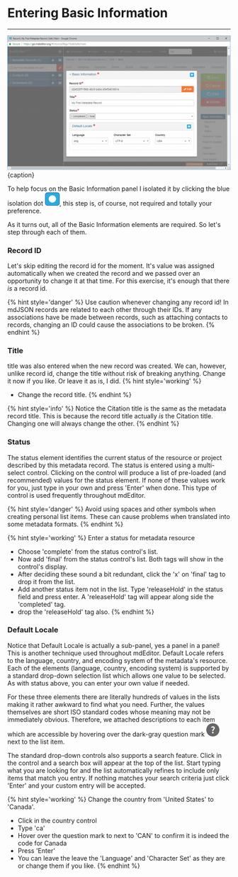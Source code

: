 # Entering Basic Information
---

![Editing Window - Main - Basic Information](/assets/get-started/edit-window-main-basic.png){caption}

To help focus on the <span class="md-panel">Basic Information</span> panel I isolated it by clicking the blue isolation dot ![](/assets/bullets/isolation-dot.png), this step is, of course, not required and totally your preference. 

As it turns out, all of the <span class="md-panel">Basic Information</span> elements are required.  So let's step through each of them. 

### Record ID <i class="fa fa-asterisk required" title="Required"> </i>

Let's skip editing the <span class="md-element">record id</span> for the moment.  It's value was assigned automatically when we created the record and we passed over an opportunity to change it at that time.  For this exercise, it's enough that there *is* a <span class="md-element">record id</span>.

{% hint style='danger' %}
  Use caution whenever changing any <span class="md-element">record id</span>!  In mdJSON records are related to each other through their IDs.  If any associations have be made between records, such as attaching contacts to records, changing an ID could cause the associations to be broken.
{% endhint %}

### Title <i class="fa fa-asterisk required" title="Required"> </i>

<span class="md-element">title</span> was also entered when the new record was created.  We can, however, unlike <span class="md-element">record id</span>, change the <span class="md-element">title</span> without risk of breaking anything.  Change it now if you like.  Or leave it as is, I did. 
{% hint style='working' %}
   * Change the record title.
{% endhint %}

{% hint style='info' %}
  Notice the <span class="md-panel">Citation</span> <span class="md-element">title</span> is the same as the metadata record <span class="md-element">title</span>.  This is because the record title actually *is* the <span class="md-panel">Citation</span> <span class="md-element">title</span>. Changing one will always change the other.
{% endhint %}

### Status <i class="fa fa-asterisk required" title="Required"> </i>

The <span class="md-element">status</span> element identifies the current status of the resource or project described by this metadata record.  The status is entered using a multi-select control.  Clicking on the control will produce a list of pre-loaded (and recommended) values for the <span class="md-element">status</span> element.  If none of these values work for you, just type in your own and press 'Enter' when done.  This type of control is used frequently throughout mdEditor.

{% hint style='danger' %}
  Avoid using spaces and other symbols when creating personal list items.  These can cause problems when translated into some metadata formats.
{% endhint %}

{% hint style='working' %}
  Enter a status for metadata resource
  * Choose 'complete' from the <span class="md-element">status</span> control's list. 
  * Now add 'final' from the <span class="md-element">status</span> control's list.  Both tags will show in the control's display.
  * After deciding these sound a bit redundant, click the 'x' on 'final' tag to drop it from the list. 
  * Add another status item not in the list.  Type 'releaseHold' in the status field and press enter.  A 'releaseHold' tag will appear along side the 'completed' tag.
  * drop the 'releaseHold' tag also.
{% endhint %}

### Default Locale <i class="fa fa-asterisk required" title="Required"> </i>

Notice that <span class="md-panel">Default Locale</span> is actually a sub-panel, yes a panel in a panel!  This is another technique used throughout mdEditor.  <span class="md-panel">Default Locale</span> refers to the language, country, and encoding system of the metadata's resource.  Each of the elements (<span class="md-element">language</span>, <span class="md-element">country</span>, <span class="md-element">encoding system</span>) is supported by a standard drop-down selection list which allows one value to be selected.  As with <span class="md-element">status</span> above, you can enter your own value if needed.  

For these three elements there are literally hundreds of values in the lists making it rather awkward to find what you need.  Further, the values themselves are short ISO standard codes whose meaning may not be immediately obvious.  Therefore, we attached descriptions to each item which are accessible by hovering over the dark-gray question mark ![](/assets/bullets/question-dark.png) next to the list item.  

The standard drop-down controls also supports a search feature.  Click in the control and a search box will appear at the top of the list. Start typing what you are looking for and the list automatically refines to include only items that match you entry.  If nothing matches your search criteria just click 'Enter' and your custom entry will be accepted.

{% hint style='working' %}
  Change the country from 'United States' to 'Canada'.
  * Click in the country control
  * Type 'ca'
  * Hover over the question mark to next to 'CAN' to confirm it is indeed the code for Canada
  * Press 'Enter'
  * You can leave the leave the 'Language' and 'Character Set' as they are or change them if you like.
{% endhint %}
